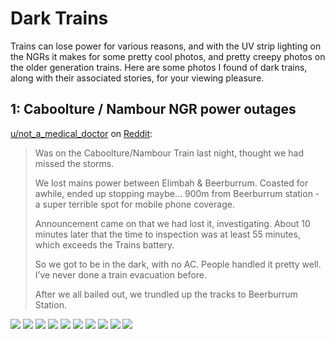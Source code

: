 # Dark Trains

Trains can lose power for various reasons, and with the UV strip lighting on the NGRs it makes for some pretty cool photos, and pretty creepy photos on the older generation trains. Here are some photos I found of dark trains, along with their associated stories, for your viewing pleasure.

## 1: Caboolture / Nambour NGR power outages

[u/not_a_medical_doctor](https://www.reddit.com/user/not_a_medical_doctor/) on [Reddit](https://www.reddit.com/r/brisbane/comments/1gh0c38/with_the_sunshine_coast_line_still_out_i_thought/):

> Was on the Caboolture/Nambour Train last night, thought we had missed the storms.
>
> We lost mains power between Elimbah & Beerburrum. Coasted for awhile, ended up stopping maybe… 900m from Beerburrum station - a super terrible spot for mobile phone coverage.
>
> Announcement came on that we had lost it, investigating. About 10 minutes later that the time to inspection was at least 55 minutes, which exceeds the Trains battery.
>
> So we got to be in the dark, with no AC. People handled it pretty well. I’ve never done a train evacuation before.
>
> After we all bailed out, we trundled up the tracks to Beerburrum Station.

![](../media/Dark-Trains/NGR_Dark_CabNam-Power-Outages-1.webp)
![](../media/Dark-Trains/NGR_Dark_CabNam-Power-Outages-2.webp)
![](../media/Dark-Trains/NGR_Dark_CabNam-Power-Outages-3.webp)
![](../media/Dark-Trains/NGR_Dark_CabNam-Power-Outages-4.webp)
![](../media/Dark-Trains/NGR_Dark_CabNam-Power-Outages-5.webp)
![](../media/Dark-Trains/NGR_Dark_CabNam-Power-Outages-6.webp)
![](../media/Dark-Trains/NGR_Dark_CabNam-Power-Outages-7.webp)
![](../media/Dark-Trains/NGR_Dark_CabNam-Power-Outages-8.webp)
![](../media/Dark-Trains/NGR_Dark_CabNam-Power-Outages-9.webp)
![](../media/Dark-Trains/NGR_Dark_CabNam-Power-Outages-10.webp)
